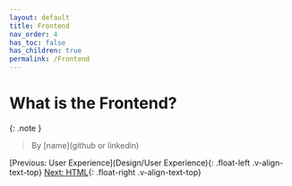 ```yaml
---
layout: default
title: Frontend
nav_order: 4
has_toc: false
has_children: true
permalink: /Frontend
---
```


# What is the Frontend?
{: .note }
> By [name](github or linkedin)

[Previous: User Experience](Design/User Experience){: .float-left .v-align-text-top}
[Next: HTML](Frontend/HTML){: .float-right .v-align-text-top}